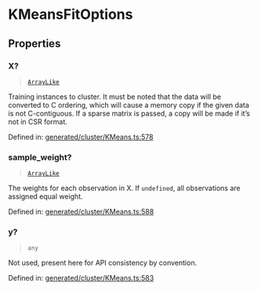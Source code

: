 # KMeansFitOptions

## Properties

### X?

> [`ArrayLike`](../types/ArrayLike.md)

Training instances to cluster. It must be noted that the data will be converted to C ordering, which will cause a memory copy if the given data is not C-contiguous. If a sparse matrix is passed, a copy will be made if it’s not in CSR format.

Defined in:  [generated/cluster/KMeans.ts:578](https://github.com/transitive-bullshit/scikit-learn-ts/blob/b59c1ff/packages/sklearn/src/generated/cluster/KMeans.ts#L578)

### sample\_weight?

> [`ArrayLike`](../types/ArrayLike.md)

The weights for each observation in X. If `undefined`, all observations are assigned equal weight.

Defined in:  [generated/cluster/KMeans.ts:588](https://github.com/transitive-bullshit/scikit-learn-ts/blob/b59c1ff/packages/sklearn/src/generated/cluster/KMeans.ts#L588)

### y?

> `any`

Not used, present here for API consistency by convention.

Defined in:  [generated/cluster/KMeans.ts:583](https://github.com/transitive-bullshit/scikit-learn-ts/blob/b59c1ff/packages/sklearn/src/generated/cluster/KMeans.ts#L583)
